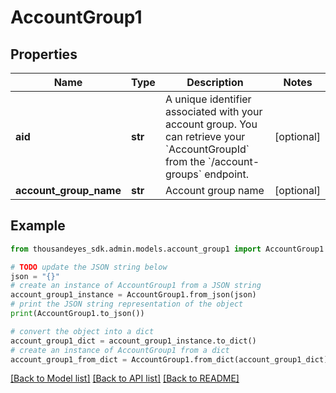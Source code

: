 # AccountGroup1


## Properties

Name | Type | Description | Notes
------------ | ------------- | ------------- | -------------
**aid** | **str** | A unique identifier associated with your account group. You can retrieve your &#x60;AccountGroupId&#x60; from the &#x60;/account-groups&#x60; endpoint. | [optional] 
**account_group_name** | **str** | Account group name | [optional] 

## Example

```python
from thousandeyes_sdk.admin.models.account_group1 import AccountGroup1

# TODO update the JSON string below
json = "{}"
# create an instance of AccountGroup1 from a JSON string
account_group1_instance = AccountGroup1.from_json(json)
# print the JSON string representation of the object
print(AccountGroup1.to_json())

# convert the object into a dict
account_group1_dict = account_group1_instance.to_dict()
# create an instance of AccountGroup1 from a dict
account_group1_from_dict = AccountGroup1.from_dict(account_group1_dict)
```
[[Back to Model list]](../README.md#documentation-for-models) [[Back to API list]](../README.md#documentation-for-api-endpoints) [[Back to README]](../README.md)


